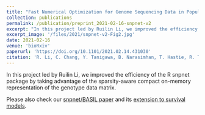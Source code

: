 ```yaml
---
title: "Fast Numerical Optimization for Genome Sequencing Data in Population Biobanks"
collection: publications
permalink: /publication/preprint_2021-02-16-snpnet-v2
excerpt: "In this project led by Ruilin Li, we improved the efficiency of the R snpnet package by taking advantage of the sparsity-aware compact on-memory representation of the genotype data matrix."
excerpt_image: '/files/2021/snpnet-v2-Fig2.jpg'
date: 2021-02-16
venue: 'bioRxiv'
paperurl: 'https://doi.org/10.1101/2021.02.14.431030'
citation: 'R. Li, C. Chang, Y. Tanigawa, B. Narasimhan, T. Hastie, R. Tibshirani, M. A. Rivas, Fast Numerical Optimization for Genome Sequencing Data in Population Biobanks. bioRxiv, 2021.02.14.431030 (2021).'
---
```


In this project led by Ruilin Li, we improved the efficiency of the R snpnet package by taking advantage of the sparsity-aware compact on-memory representation of the genotype data matrix.

Please also check our [snpnet/BASIL paper](/publication/2020-10-23-snpnet) and its [extension to survival models](/publication/2020-09-29-snpnet-cox).
